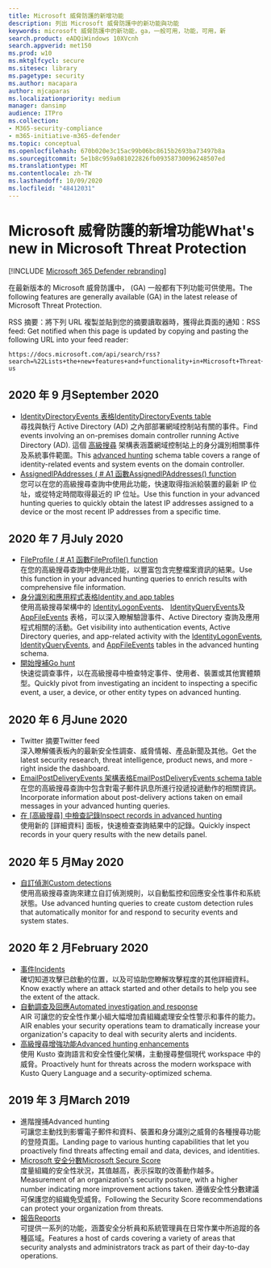 ```yaml
---
title: Microsoft 威脅防護的新增功能
description: 列出 Microsoft 威脅防護中的新功能與功能
keywords: microsoft 威脅防護中的新功能，ga，一般可用，功能，可用，新
search.product: eADQiWindows 10XVcnh
search.appverid: met150
ms.prod: w10
ms.mktglfcycl: secure
ms.sitesec: library
ms.pagetype: security
ms.author: macapara
author: mjcaparas
ms.localizationpriority: medium
manager: dansimp
audience: ITPro
ms.collection:
- M365-security-compliance
- m365-initiative-m365-defender
ms.topic: conceptual
ms.openlocfilehash: 670b020e3c15ac99b06bc8615b2693ba73497b8a
ms.sourcegitcommit: 5e1b8c959a081022826fb09358730096248507ed
ms.translationtype: MT
ms.contentlocale: zh-TW
ms.lasthandoff: 10/09/2020
ms.locfileid: "48412031"
---
```

# <a name="whats-new-in-microsoft-threat-protection"></a><span data-ttu-id="9107b-104">Microsoft 威脅防護的新增功能</span><span class="sxs-lookup"><span data-stu-id="9107b-104">What's new in Microsoft Threat Protection</span></span>

[!INCLUDE [Microsoft 365 Defender rebranding](../includes/microsoft-defender.md)]


<span data-ttu-id="9107b-105">在最新版本的 Microsoft 威脅防護中， (GA) 一般都有下列功能可供使用。</span><span class="sxs-lookup"><span data-stu-id="9107b-105">The following features are generally available (GA) in the latest release of Microsoft Threat Protection.</span></span>

<span data-ttu-id="9107b-106">RSS 摘要：將下列 URL 複製並貼到您的摘要讀取器時，獲得此頁面的通知：</span><span class="sxs-lookup"><span data-stu-id="9107b-106">RSS feed: Get notified when this page is updated by copying and pasting the following URL into your feed reader:</span></span>
```http
https://docs.microsoft.com/api/search/rss?search=%22Lists+the+new+features+and+functionality+in+Microsoft+Threat+Protection%22&locale=en-us
```
## <a name="september-2020"></a><span data-ttu-id="9107b-107">2020 年 9 月</span><span class="sxs-lookup"><span data-stu-id="9107b-107">September 2020</span></span>
- [<span data-ttu-id="9107b-108">IdentityDirectoryEvents 表格</span><span class="sxs-lookup"><span data-stu-id="9107b-108">IdentityDirectoryEvents table</span></span>](advanced-hunting-identitydirectoryevents-table.md) <br> <span data-ttu-id="9107b-109">尋找與執行 Active Directory (AD) 之內部部署網域控制站有關的事件。</span><span class="sxs-lookup"><span data-stu-id="9107b-109">Find events involving an on-premises domain controller running Active Directory (AD).</span></span> <span data-ttu-id="9107b-110">這個 [高級搜尋](advanced-hunting-overview.md) 架構表涵蓋網域控制站上的身分識別相關事件及系統事件範圍。</span><span class="sxs-lookup"><span data-stu-id="9107b-110">This [advanced hunting](advanced-hunting-overview.md) schema table covers a range of identity-related events and system events on the domain controller.</span></span>
- [<span data-ttu-id="9107b-111">AssignedIPAddresses ( # A1 函數</span><span class="sxs-lookup"><span data-stu-id="9107b-111">AssignedIPAddresses() function</span></span>](advanced-hunting-assignedipaddresses-function.md) <br> <span data-ttu-id="9107b-112">您可以在您的高級搜尋查詢中使用此功能，快速取得指派給裝置的最新 IP 位址，或從特定時間取得最近的 IP 位址。</span><span class="sxs-lookup"><span data-stu-id="9107b-112">Use this function in your advanced hunting queries to quickly obtain the latest IP addresses assigned to a device or the most recent IP addresses from a specific time.</span></span>

## <a name="july-2020"></a><span data-ttu-id="9107b-113">2020 年 7 月</span><span class="sxs-lookup"><span data-stu-id="9107b-113">July 2020</span></span>
- [<span data-ttu-id="9107b-114">FileProfile ( # A1 函數</span><span class="sxs-lookup"><span data-stu-id="9107b-114">FileProfile() function</span></span>](advanced-hunting-fileprofile-function.md) <br> <span data-ttu-id="9107b-115">在您的高級搜尋查詢中使用此功能，以豐富包含完整檔案資訊的結果。</span><span class="sxs-lookup"><span data-stu-id="9107b-115">Use this function in your advanced hunting queries to enrich results with comprehensive file information.</span></span>
- [<span data-ttu-id="9107b-116">身分識別和應用程式表格</span><span class="sxs-lookup"><span data-stu-id="9107b-116">Identity and app tables</span></span>](advanced-hunting-schema-tables.md)<br> <span data-ttu-id="9107b-117">使用高級搜尋架構中的 [IdentityLogonEvents](advanced-hunting-identitylogonevents-table.md)、 [IdentityQueryEvents](advanced-hunting-identityqueryevents-table.md)及 [AppFileEvents](advanced-hunting-appfileevents-table.md) 表格，可以深入瞭解驗證事件、Active Directory 查詢及應用程式相關的活動。</span><span class="sxs-lookup"><span data-stu-id="9107b-117">Get visibility into authentication events, Active Directory queries, and app-related activity with the [IdentityLogonEvents](advanced-hunting-identitylogonevents-table.md), [IdentityQueryEvents](advanced-hunting-identityqueryevents-table.md), and [AppFileEvents](advanced-hunting-appfileevents-table.md) tables in the advanced hunting schema.</span></span>
- [<span data-ttu-id="9107b-118">開始搜補</span><span class="sxs-lookup"><span data-stu-id="9107b-118">Go hunt</span></span>](advanced-hunting-go-hunt.md)<br> <span data-ttu-id="9107b-119">快速從調查事件，以在高級搜尋中檢查特定事件、使用者、裝置或其他實體類型。</span><span class="sxs-lookup"><span data-stu-id="9107b-119">Quickly pivot from investigating an incident to inspecting a specific event, a user, a device, or other entity types on advanced hunting.</span></span>

## <a name="june-2020"></a><span data-ttu-id="9107b-120">2020 年 6 月</span><span class="sxs-lookup"><span data-stu-id="9107b-120">June 2020</span></span>
- <span data-ttu-id="9107b-121">Twitter 摘要</span><span class="sxs-lookup"><span data-stu-id="9107b-121">Twitter feed</span></span> <br> <span data-ttu-id="9107b-122">深入瞭解儀表板內的最新安全性調查、威脅情報、產品新聞及其他。</span><span class="sxs-lookup"><span data-stu-id="9107b-122">Get the latest security research, threat intelligence, product news, and more - right inside the dashboard.</span></span>
- [<span data-ttu-id="9107b-123">EmailPostDeliveryEvents 架構表格</span><span class="sxs-lookup"><span data-stu-id="9107b-123">EmailPostDeliveryEvents schema table</span></span>](advanced-hunting-emailpostdeliveryevents-table.md) <br> <span data-ttu-id="9107b-124">在您的高級搜尋查詢中包含對電子郵件訊息所進行投遞投遞動作的相關資訊。</span><span class="sxs-lookup"><span data-stu-id="9107b-124">Incorporate information about post-delivery actions taken on email messages in your advanced hunting queries.</span></span>
- <span data-ttu-id="9107b-125">[在 [高級搜尋] 中檢查記錄](advanced-hunting-query-results.md#drill-down-from-query-results)</span><span class="sxs-lookup"><span data-stu-id="9107b-125">[Inspect records in advanced hunting](advanced-hunting-query-results.md#drill-down-from-query-results)</span></span> <br> <span data-ttu-id="9107b-126">使用新的 [詳細資料] 面板，快速檢查查詢結果中的記錄。</span><span class="sxs-lookup"><span data-stu-id="9107b-126">Quickly inspect records in your query results with the new details panel.</span></span>

## <a name="may-2020"></a><span data-ttu-id="9107b-127">2020 年 5 月</span><span class="sxs-lookup"><span data-stu-id="9107b-127">May 2020</span></span>
- [<span data-ttu-id="9107b-128">自訂偵測</span><span class="sxs-lookup"><span data-stu-id="9107b-128">Custom detections</span></span>](custom-detections-overview.md) <br> <span data-ttu-id="9107b-129">使用高級搜尋查詢來建立自訂偵測規則，以自動監控和回應安全性事件和系統狀態。</span><span class="sxs-lookup"><span data-stu-id="9107b-129">Use advanced hunting queries to create custom detection rules that automatically monitor for and respond to security events and system states.</span></span>

## <a name="february-2020"></a><span data-ttu-id="9107b-130">2020 年 2 月</span><span class="sxs-lookup"><span data-stu-id="9107b-130">February 2020</span></span>
- [<span data-ttu-id="9107b-131">事件</span><span class="sxs-lookup"><span data-stu-id="9107b-131">Incidents</span></span>](incidents-overview.md) <br> <span data-ttu-id="9107b-132">確切知道攻擊已啟動的位置，以及可協助您瞭解攻擊程度的其他詳細資料。</span><span class="sxs-lookup"><span data-stu-id="9107b-132">Know exactly where an attack started and other details to help you see the extent of the attack.</span></span>
- [<span data-ttu-id="9107b-133">自動調查及回應</span><span class="sxs-lookup"><span data-stu-id="9107b-133">Automated investigation and response</span></span>](mtp-autoir.md) <br> <span data-ttu-id="9107b-134">AIR 可讓您的安全性作業小組大幅增加貴組織處理安全性警示和事件的能力。</span><span class="sxs-lookup"><span data-stu-id="9107b-134">AIR enables your security operations team to dramatically increase your organization's capacity to deal with security alerts and incidents.</span></span>
- [<span data-ttu-id="9107b-135">高級搜尋增強功能</span><span class="sxs-lookup"><span data-stu-id="9107b-135">Advanced hunting enhancements</span></span>](advanced-hunting-overview.md) <br> <span data-ttu-id="9107b-136">使用 Kusto 查詢語言和安全性優化架構，主動搜尋整個現代 workspace 中的威脅。</span><span class="sxs-lookup"><span data-stu-id="9107b-136">Proactively hunt for threats across the modern workspace with Kusto Query Language and a security-optimized schema.</span></span>

## <a name="march-2019"></a><span data-ttu-id="9107b-137">2019 年 3 月</span><span class="sxs-lookup"><span data-stu-id="9107b-137">March 2019</span></span>
- <span data-ttu-id="9107b-138">進階搜捕</span><span class="sxs-lookup"><span data-stu-id="9107b-138">Advanced hunting</span></span> <br> <span data-ttu-id="9107b-139">可讓您主動找到影響電子郵件和資料、裝置和身分識別之威脅的各種搜尋功能的登陸頁面。</span><span class="sxs-lookup"><span data-stu-id="9107b-139">Landing page to various hunting capabilities that let you proactively find threats affecting email and data, devices, and identities.</span></span>
- [<span data-ttu-id="9107b-140">Microsoft 安全分數</span><span class="sxs-lookup"><span data-stu-id="9107b-140">Microsoft Secure Score</span></span>](microsoft-secure-score.md) <br> <span data-ttu-id="9107b-141">度量組織的安全性狀況，其值越高，表示採取的改善動作越多。</span><span class="sxs-lookup"><span data-stu-id="9107b-141">Measurement of an organization's security posture, with a higher number indicating more improvement actions taken.</span></span> <span data-ttu-id="9107b-142">遵循安全性分數建議可保護您的組織免受威脅。</span><span class="sxs-lookup"><span data-stu-id="9107b-142">Following the Security Score recommendations can protect your organization from threats.</span></span> 
- [<span data-ttu-id="9107b-143">報告</span><span class="sxs-lookup"><span data-stu-id="9107b-143">Reports</span></span>](monitoring-and-reporting.md) <br>  <span data-ttu-id="9107b-144">可提供一系列的功能，涵蓋安全分析員和系統管理員在日常作業中所追蹤的各種區域。</span><span class="sxs-lookup"><span data-stu-id="9107b-144">Features a host of cards covering a variety of areas that security analysts and administrators track as part of their day-to-day operations.</span></span>
